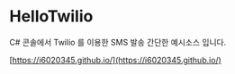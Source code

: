 # HelloTwilio

C# 콘솔에서 Twilio 를 이용한 SMS 발송 간단한 예시소스 입니다.

[https://i6020345.github.io/](https://i6020345.github.io/)
